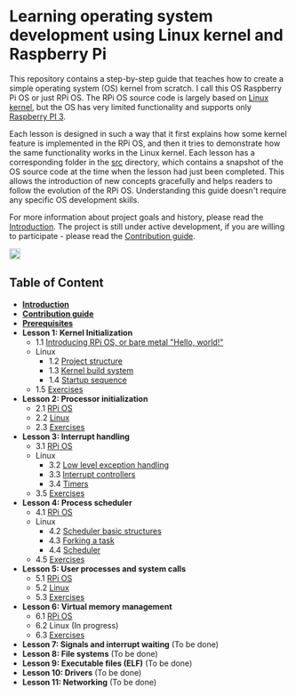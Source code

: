 # Learning operating system development using Linux kernel and Raspberry Pi

This repository contains a step-by-step guide that teaches how to create a simple operating system (OS) kernel from scratch. I call this OS Raspberry Pi OS or just RPi OS. The RPi OS source code is largely based on [Linux kernel](https://github.com/torvalds/linux), but the OS has very limited functionality and supports only [Raspberry PI 3](https://www.raspberrypi.org/products/raspberry-pi-3-model-b/). 

Each lesson is designed in such a way that it first explains how some kernel feature is implemented in the RPi OS, and then it tries to demonstrate how the same functionality works in the Linux kernel. Each lesson has a corresponding folder in the [src](https://github.com/s-matyukevich/raspberry-pi-os/tree/master/src) directory, which contains a snapshot of the OS source code at the time when the lesson had just been completed. This allows the introduction of new concepts gracefully and helps readers to follow the evolution of the RPi OS. Understanding this guide doesn't require any specific OS development skills.

For more information about project goals and history, please read the [Introduction](docs/Introduction.md). The project is still under active development, if you are willing to participate - please read the [Contribution guide](docs/Contributions.md).

<a href="https://twitter.com/RPi_OS">
  <img src="https://raw.githubusercontent.com/s-matyukevich/raspberry-pi-os/master/images/rpi.png" alt="Follow @RPi_OS" height="20">
</a>

## Table of Content

* **[Introduction](docs/Introduction.md)**
* **[Contribution guide](docs/Contributions.md)**
* **[Prerequisites](docs/Prerequisites.md)**
* **Lesson 1: Kernel Initialization** 
  * 1.1 [Introducing RPi OS, or bare metal "Hello, world!"](docs/lesson01/rpi-os.md)
  * Linux
    * 1.2 [Project structure](docs/lesson01/linux/project-structure.md)
    * 1.3 [Kernel build system](docs/lesson01/linux/build-system.md) 
    * 1.4 [Startup sequence](docs/lesson01/linux/kernel-startup.md)
  * 1.5 [Exercises](docs/lesson01/exercises.md)
* **Lesson 2: Processor initialization**
  * 2.1 [RPi OS](docs/lesson02/rpi-os.md)
  * 2.2 [Linux](docs/lesson02/linux.md)
  * 2.3 [Exercises](docs/lesson02/exercises.md)
* **Lesson 3: Interrupt handling**
  * 3.1 [RPi OS](docs/lesson03/rpi-os.md)
  * Linux
    * 3.2 [Low level exception handling](docs/lesson03/linux/low_level-exception_handling.md) 
    * 3.3 [Interrupt controllers](docs/lesson03/linux/interrupt_controllers.md)
    * 3.4 [Timers](docs/lesson03/linux/timer.md)
  * 3.5 [Exercises](docs/lesson03/exercises.md)
* **Lesson 4: Process scheduler**
  * 4.1 [RPi OS](docs/lesson04/rpi-os.md) 
  * Linux
    * 4.2 [Scheduler basic structures](docs/lesson04/linux/basic_structures.md)
    * 4.3 [Forking a task](docs/lesson04/linux/fork.md)
    * 4.4 [Scheduler](docs/lesson04/linux/scheduler.md)
  * 4.5 [Exercises](docs/lesson04/exercises.md)
* **Lesson 5: User processes and system calls** 
  * 5.1 [RPi OS](docs/lesson05/rpi-os.md) 
  * 5.2 [Linux](docs/lesson05/linux.md)
  * 5.3 [Exercises](docs/lesson05/exercises.md)
* **Lesson 6: Virtual memory management**
  * 6.1 [RPi OS](docs/lesson06/rpi-os.md) 
  * 6.2 Linux (In progress)
  * 6.3 [Exercises](docs/lesson06/exercises.md)
* **Lesson 7: Signals and interrupt waiting** (To be done)
* **Lesson 8: File systems** (To be done)
* **Lesson 9: Executable files (ELF)** (To be done)
* **Lesson 10: Drivers** (To be done)
* **Lesson 11: Networking** (To be done)

